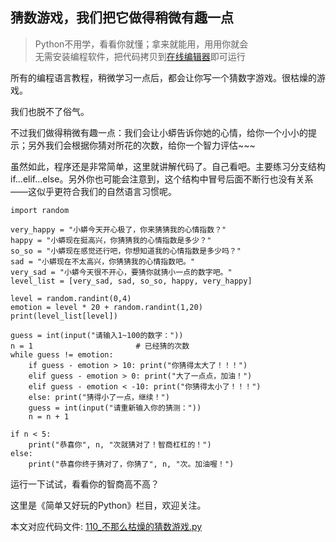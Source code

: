 ## 猜数游戏，我们把它做得稍微有趣一点

> Python不用学，看看你就懂；拿来就能用，用用你就会     
> 无需安装编程软件，把代码拷贝到[在线编辑器](https://www.programiz.com/python-programming/online-compiler)即可运行

所有的编程语言教程，稍微学习一点后，都会让你写一个猜数字游戏。很枯燥的游戏。

我们也脱不了俗气。

不过我们做得稍微有趣一点：我们会让小蟒告诉你她的心情，给你一个小小的提示；另外我们会根据你猜对所花的次数，给你一个智力评估~~~

虽然如此，程序还是非常简单，这里就讲解代码了。自己看吧。主要练习分支结构if...elif...else。另外你也可能会注意到，这个结构中冒号后面不断行也没有关系——这似乎更符合我们的自然语言习惯呢。

```
import random

very_happy = "小蟒今天开心极了，你来猜猜我的心情指数？"
happy = "小蟒现在挺高兴，你猜猜我的心情指数是多少？"
so_so = "小蟒现在感觉还行吧，你想知道我的心情指数是多少吗？"
sad = "小蟒现在不太高兴，你猜猜我的心情指数吧。"
very_sad = "小蟒今天很不开心，要猜你就猜小一点的数字吧。"
level_list = [very_sad, sad, so_so, happy, very_happy]

level = random.randint(0,4)
emotion = level * 20 + random.randint(1,20)
print(level_list[level])

guess = int(input("请输入1~100的数字："))
n = 1                       # 已经猜的次数
while guess != emotion:
    if guess - emotion > 10: print("你猜得太大了！！！")
    elif guess - emotion > 0: print("大了一点点，加油！")
    elif guess - emotion < -10: print("你猜得太小了！！！")
    else: print("猜得小了一点，继续！")
    guess = int(input("请重新输入你的猜测："))
    n = n + 1
    
if n < 5: 
    print("恭喜你", n, "次就猜对了！智商杠杠的！")
else: 
    print("恭喜你终于猜对了，你猜了", n, "次。加油喔！")
```

运行一下试试，看看你的智商高不高？

这里是《简单又好玩的Python》栏目，欢迎关注。

本文对应代码文件: [110_不那么枯燥的猜数游戏.py](../代码文件/110_不那么枯燥的猜数游戏.py)

